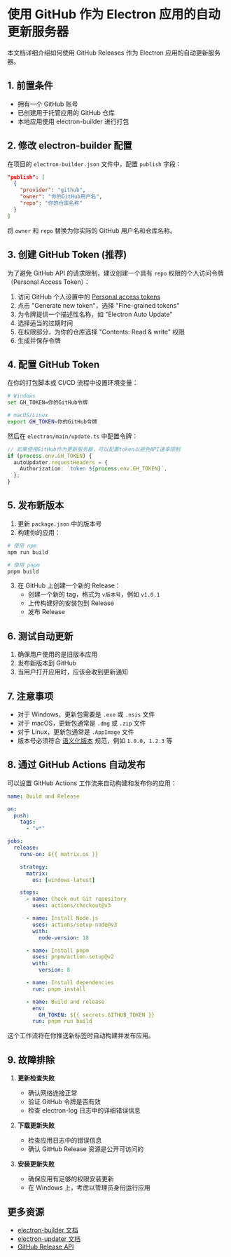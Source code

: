 # 使用 GitHub 作为 Electron 应用的自动更新服务器

本文档详细介绍如何使用 GitHub Releases 作为 Electron 应用的自动更新服务器。

## 1. 前置条件

- 拥有一个 GitHub 账号
- 已创建用于托管应用的 GitHub 仓库
- 本地应用使用 electron-builder 进行打包

## 2. 修改 electron-builder 配置

在项目的 `electron-builder.json` 文件中，配置 `publish` 字段：

```json
"publish": [
  {
    "provider": "github",
    "owner": "你的GitHub用户名",
    "repo": "你的仓库名称"
  }
]
```

将 `owner` 和 `repo` 替换为你实际的 GitHub 用户名和仓库名称。

## 3. 创建 GitHub Token (推荐)

为了避免 GitHub API 的请求限制，建议创建一个具有 `repo` 权限的个人访问令牌（Personal Access Token）：

1. 访问 GitHub 个人设置中的 [Personal access tokens](https://github.com/settings/tokens)
2. 点击 "Generate new token"，选择 "Fine-grained tokens"
3. 为令牌提供一个描述性名称，如 "Electron Auto Update"
4. 选择适当的过期时间
5. 在权限部分，为你的仓库选择 "Contents: Read & write" 权限
6. 生成并保存令牌

## 4. 配置 GitHub Token

在你的打包脚本或 CI/CD 流程中设置环境变量：

```bash
# Windows
set GH_TOKEN=你的GitHub令牌

# macOS/Linux
export GH_TOKEN=你的GitHub令牌
```

然后在 `electron/main/update.ts` 中配置令牌：

```typescript
// 如果使用GitHub作为更新服务器，可以配置token以避免API速率限制
if (process.env.GH_TOKEN) {
  autoUpdater.requestHeaders = {
    Authorization: `token ${process.env.GH_TOKEN}`,
  };
}
```

## 5. 发布新版本

1. 更新 `package.json` 中的版本号
2. 构建你的应用：

```bash
# 使用 npm
npm run build

# 使用 pnpm
pnpm build
```

3. 在 GitHub 上创建一个新的 Release：
   - 创建一个新的 tag，格式为 `v版本号`，例如 `v1.0.1`
   - 上传构建好的安装包到 Release
   - 发布 Release

## 6. 测试自动更新

1. 确保用户使用的是旧版本应用
2. 发布新版本到 GitHub
3. 当用户打开应用时，应该会收到更新通知

## 7. 注意事项

- 对于 Windows，更新包需要是 `.exe` 或 `.nsis` 文件
- 对于 macOS，更新包通常是 `.dmg` 或 `.zip` 文件
- 对于 Linux，更新包通常是 `.AppImage` 文件
- 版本号必须符合 [语义化版本](https://semver.org/) 规范，例如 `1.0.0`，`1.2.3` 等

## 8. 通过 GitHub Actions 自动发布

可以设置 GitHub Actions 工作流来自动构建和发布你的应用：

```yaml
name: Build and Release

on:
  push:
    tags:
      - "v*"

jobs:
  release:
    runs-on: ${{ matrix.os }}

    strategy:
      matrix:
        os: [windows-latest]

    steps:
      - name: Check out Git repository
        uses: actions/checkout@v3

      - name: Install Node.js
        uses: actions/setup-node@v3
        with:
          node-version: 18

      - name: Install pnpm
        uses: pnpm/action-setup@v2
        with:
          version: 8

      - name: Install dependencies
        run: pnpm install

      - name: Build and release
        env:
          GH_TOKEN: ${{ secrets.GITHUB_TOKEN }}
        run: pnpm run build
```

这个工作流将在你推送新标签时自动构建并发布应用。

## 9. 故障排除

1. **更新检查失败**

   - 确认网络连接正常
   - 验证 GitHub 令牌是否有效
   - 检查 electron-log 日志中的详细错误信息

2. **下载更新失败**

   - 检查应用日志中的错误信息
   - 确认 GitHub Release 资源是公开可访问的

3. **安装更新失败**
   - 确保应用有足够的权限安装更新
   - 在 Windows 上，考虑以管理员身份运行应用

## 更多资源

- [electron-builder 文档](https://www.electron.build/)
- [electron-updater 文档](https://www.electron.build/auto-update)
- [GitHub Release API](https://docs.github.com/en/rest/reference/releases)
